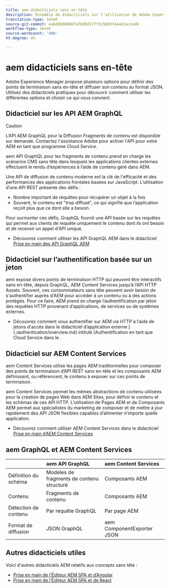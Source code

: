 ```yaml
---
title: aem didacticiels sans en-tête
description: Ensemble de didacticiels sur l’utilisation de Adobe Experience Manager en tant que CMS sans en-tête.
translation-type: tm+mt
source-git-commit: eabd8650886fa78d9d177f3c588374a443ac1ad6
workflow-type: tm+mt
source-wordcount: '460'
ht-degree: 4%

---
```



# aem didacticiels sans en-tête

Adobe Experience Manager propose plusieurs options pour définir des points de terminaison sans en-tête et diffuser son contenu au format JSON. Utilisez des didacticiels pratiques pour découvrir comment utiliser les différentes options et choisir ce qui vous convient.

## Didacticiel sur les API AEM GraphQL

>[!CAUTION]
>
> L’API AEM GraphQL pour la Diffusion Fragments de contenu est disponible sur demande.
> Contactez l&#39;assistance Adobe pour activer l&#39;API pour votre AEM en tant que programme Cloud Service.

aem API GraphQL pour les fragments de contenu
prend en charge les scénarios CMS sans tête dans lesquels les applications clientes externes effectuent le rendu d’expériences à l’aide de contenu géré dans AEM.

Une API de diffusion de contenu moderne est la clé de l&#39;efficacité et des performances des applications frontales basées sur JavaScript. L’utilisation d’une API REST présente des défis :

* Nombre important de requêtes pour récupérer un objet à la fois
* Souvent, le contenu est &quot;trop diffusé&quot;, ce qui signifie que l’application reçoit plus que ce dont elle a besoin.

Pour surmonter ces défis, GraphQL fournit une API basée sur les requêtes qui permet aux clients de requête uniquement le contenu dont ils ont besoin et de recevoir un appel d&#39;API unique.

* Découvrez comment utiliser les API GraphQL AEM dans le didacticiel [Prise en main des API GraphQL AEM](./graphql/overview.md)

## Didacticiel sur l’authentification basée sur un jeton

aem expose divers points de terminaison HTTP qui peuvent être interactifs sans en-tête, depuis GraphQL, AEM Content Services jusqu’à l’API HTTP Assets. Souvent, ces consommateurs sans tête peuvent avoir besoin de s&#39;authentifier auprès d&#39;AEM pour accéder à un contenu ou à des actions protégés. Pour ce faire, AEM prend en charge l’authentification par jeton des requêtes HTTP provenant d’applications, de services ou de systèmes externes.

* Découvrez comment vous authentifier sur AEM via HTTP à l’aide de jetons d&#39;accès dans le didacticiel d’application externe ](./authentication/overview.md) intitulé [Authentification en tant que Cloud Service dans le  .

## Didacticiel sur AEM Content Services

aem Content Services utilise les pages AEM traditionnelles pour composer des points de terminaison d’API REST sans en-tête et les composants AEM définissent, ou référencent, le contenu à exposer sur ces points de terminaison.

aem Content Services permet les mêmes abstractions de contenu utilisées pour la création de pages Web dans AEM Sites, pour définir le contenu et les schémas de ces API HTTP. L’utilisation de Pages AEM et de Composants AEM permet aux spécialistes du marketing de composer et de mettre à jour rapidement des API JSON flexibles capables d’alimenter n’importe quelle application.

* Découvrez comment utiliser AEM Content Services dans le didacticiel [Prise en main d’AEM Content Services](./content-services/overview.md)

## aem GraphQL et AEM Content Services

|  | aem API GraphQL | aem Content Services |
|--------------------------------|:-----------------|:---------------------|
| Définition du schéma | Modèles de fragments de contenu structuré | Composants AEM |
| Contenu | Fragments de contenu | Composants AEM |
| Détection de contenu | Par requête GraphQL | Par page AEM |
| Format de diffusion | JSON GraphQL | aem ComponentExporter JSON |

## Autres didacticiels utiles

Voici d&#39;autres didacticiels AEM relatifs aux concepts sans tête :

* [Prise en main de l’Éditeur AEM SPA et d’Angular](https://experienceleague.adobe.com/docs/experience-manager-learn/spa-angular-tutorial/overview.html)
* [Prise en main de l’Éditeur AEM SPA et de React](https://experienceleague.adobe.com/docs/experience-manager-learn/spa-react-tutorial/overview.html)